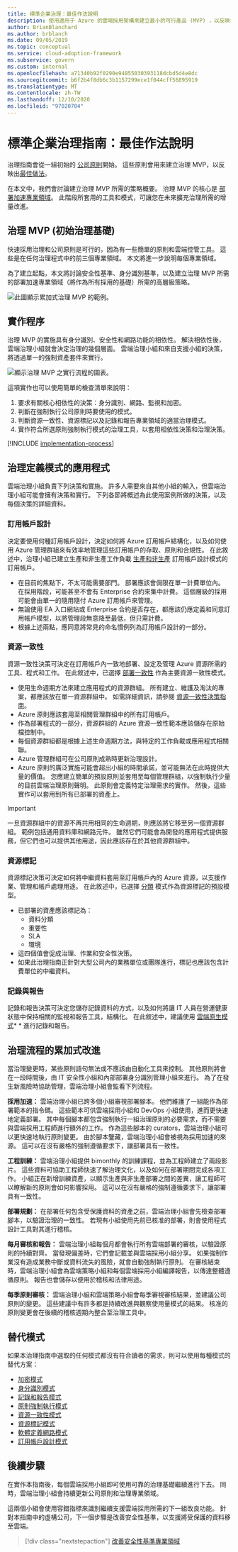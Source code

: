 ```yaml
---
title: 標準企業治理：最佳作法說明
description: 使用適用于 Azure 的雲端採用架構來建立最小的可行產品 (MVP) ，以反映標準企業的最佳作法。
author: BrianBlanchard
ms.author: brblanch
ms.date: 09/05/2019
ms.topic: conceptual
ms.service: cloud-adoption-framework
ms.subservice: govern
ms.custom: internal
ms.openlocfilehash: a71340b92f0290e94855030393118dcbd5d4e8dc
ms.sourcegitcommit: b6f2b4f8db6c3b1157299ece1f044cff56895919
ms.translationtype: MT
ms.contentlocale: zh-TW
ms.lasthandoff: 12/10/2020
ms.locfileid: "97020704"
---
```

# <a name="standard-enterprise-governance-guide-best-practices-explained"></a>標準企業治理指南：最佳作法說明

治理指南會從一組初始的 [公司原則](./initial-corporate-policy.md)開始。 這些原則會用來建立治理 MVP，以反映出[最佳做法](./index.md)。

在本文中，我們會討論建立治理 MVP 所需的策略概要。 治理 MVP 的核心是 [部署加速專業領域](../../deployment-acceleration/index.md)。 此階段所套用的工具和模式，可讓您在未來擴充治理所需的增量改進。

## <a name="governance-mvp-initial-governance-foundation"></a>治理 MVP (初始治理基礎) 

快速採用治理和公司原則是可行的，因為有一些簡單的原則和雲端控管工具。 這些是在任何治理程式中的前三個專業領域。 本文將進一步說明每個專業領域。

為了建立起點，本文將討論安全性基準、身分識別基準，以及建立治理 MVP 所需的部署加速專業領域（將作為所有採用的基礎）所需的高層級策略。

![此圖顯示累加式治理 MVP 的範例。](../../../_images/govern/governance-mvp.png)

## <a name="implementation-process"></a>實作程序

治理 MVP 的實施具有身分識別、安全性和網路功能的相依性。 解決相依性後，雲端治理小組就會決定治理的幾個層面。 雲端治理小組和來自支援小組的決策，將透過單一的強制資產套件來實行。

![顯示治理 MVP 之實行流程的圖表。](../../../_images/govern/governance-mvp-implementation-flow.png)

這項實作也可以使用簡單的檢查清單來說明：

1. 要求有關核心相依性的決策：身分識別、網路、監視和加密。
2. 判斷在強制執行公司原則時要使用的模式。
3. 判斷資源一致性、資源標記以及記錄和報告專業領域的適當治理模式。
4. 實作符合所選原則強制執行模式的治理工具，以套用相依性決策和治理決策。

[!INCLUDE [implementation-process](../../../../includes/implementation-process.md)]

## <a name="application-of-governance-defined-patterns"></a>治理定義模式的應用程式

雲端治理小組負責下列決策和實施。 許多人需要來自其他小組的輸入，但雲端治理小組可能會擁有決策和實行。 下列各節將概述為此使用案例所做的決策，以及每個決策的詳細資料。

### <a name="subscription-design"></a>訂用帳戶設計

決定要使用何種訂用帳戶設計，決定如何將 Azure 訂用帳戶結構化，以及如何使用 Azure 管理群組來有效率地管理這些訂用帳戶的存取、原則和合規性。 在此敘述中，治理小組已建立生產和非生產工作負載 [生產和非生產](../../../ready/azure-best-practices/initial-subscriptions.md) 訂用帳戶設計模式的訂用帳戶。

- 在目前的焦點下，不太可能需要部門。 部署應該會侷限在單一計費單位內。 在採用階段，可能甚至不會有 Enterprise 合約來集中計費。 這個層級的採用可能會由單一的隨用隨付 Azure 訂用帳戶來管理。
- 無論使用 EA 入口網站或 Enterprise 合約是否存在，都應該仍應定義和同意訂用帳戶模型，以將管理段無意降至最低，但只需計費。
- 根據上述兩點，應同意將常見的命名慣例列為訂用帳戶設計的一部分。

### <a name="resource-consistency"></a>資源一致性

資源一致性決策可決定在訂用帳戶內一致地部署、設定及管理 Azure 資源所需的工具、程式和工作。 在此敘述中，已選擇 [部署一致性](../../../decision-guides/resource-consistency/index.md#deployment-consistency) 作為主要資源一致性模式。

- 使用生命週期方法來建立應用程式的資源群組。 所有建立、維護及淘汰的專案，都應該放在單一資源群組中。 如需詳細資訊，請參閱 [資源一致性決策指南](../../../decision-guides/resource-consistency/index.md#basic-grouping)。
- Azure 原則應該套用至相關管理群組中的所有訂用帳戶。
- 作為部署程式的一部分，資源群組的 Azure 資源一致性範本應該儲存在原始檔控制中。
- 每個資源群組都是根據上述生命週期方法，與特定的工作負載或應用程式相關聯。
- Azure 管理群組可在公司原則成熟時更新治理設計。
- Azure 原則的廣泛實施可能會超出小組的時間承諾，並可能無法在此時提供大量的價值。 您應建立簡單的預設原則並套用至每個管理群組，以強制執行少量的目前雲端治理原則聲明。 此原則會定義特定治理需求的實作。 然後，這些實作可以套用到所有已部署的資產上。

>[!IMPORTANT]
> 一旦資源群組中的資源不再共用相同的生命週期，則應該將它移至另一個資源群組。 範例包括通用資料庫和網路元件。 雖然它們可能會為開發的應用程式提供服務，但它們也可以提供其他用途，因此應該存在於其他資源群組中。

### <a name="resource-tagging"></a>資源標記

資源標記決策可決定如何將中繼資料套用至訂用帳戶內的 Azure 資源，以支援作業、管理和帳戶處理用途。 在此敘述中，已選擇 [分類](../../../decision-guides/resource-tagging/index.md#resource-tagging-patterns) 模式作為資源標記的預設模型。

- 已部署的資產應該標記為：
  - 資料分類
  - 重要性
  - SLA
  - 環境
- 這四個值會促成治理、作業和安全性決策。
- 如果此治理指南正針對大型公司內的業務單位或團隊進行，標記也應該包含計費單位的中繼資料。

### <a name="logging-and-reporting"></a>記錄與報告

記錄和報告決策可決定您儲存記錄資料的方式，以及如何將讓 IT 人員在營運健康狀態中保持相關的監視和報告工具，結構化。 在此敘述中，建議使用 [雲端原生模式](../../../decision-guides/logging-and-reporting/index.md#cloud-native)* * 進行記錄和報告。

## <a name="incremental-improvement-of-governance-processes"></a>治理流程的累加式改進

當治理變更時，某些原則語句無法或不應該由自動化工具來控制。 其他原則將會在一段時間後，由 IT 安全性小組和內部部署身分識別管理小組來進行。 為了在發生新風險時協助管理，雲端治理小組會監看下列流程。

**採用加速：** 雲端治理小組已跨多個小組審視部署腳本。 他們維護了一組能作為部署範本的指令碼。 這些範本可供雲端採用小組和 DevOps 小組使用，進而更快速地定義部署。 其中每個腳本都包含強制執行一組治理原則的必要需求，而不需要與雲端採用工程師進行額外的工作。 作為這些腳本的 curators，雲端治理小組可以更快速地執行原則變更。 由於腳本鑒藏，雲端治理小組會被視為採用加速的來源。 這可以在沒有嚴格的強制遵循要求下，讓部署具有一致性。

**工程訓練：** 雲端治理小組提供 bimonthly 的訓練課程，並為工程師建立了兩段影片。 這些資料可協助工程師快速了解治理文化，以及如何在部署期間完成各項工作。 小組正在新增訓練資產，以顯示生產與非生產部署之間的差異，讓工程師可以瞭解新的原則會如何影響採用。 這可以在沒有嚴格的強制遵循要求下，讓部署具有一致性。

**部署規劃：** 在部署任何包含受保護資料的資產之前，雲端治理小組會先檢查部署腳本，以驗證治理的一致性。 若現有小組使用先前已核准的部署，則會使用程式設計工具對其進行稽核。

**每月審核和報告：** 雲端治理小組每個月都會執行所有雲端部署的審核，以驗證原則的持續對齊。 當發現偏差時，它們會記載並與雲端採用小組分享。 如果強制作業沒有造成業務中斷或資料流失的風險，就會自動強制執行原則。 在審核結束時，雲端治理小組會為雲端策略小組和每個雲端採用小組編譯報告，以傳達整體遵循原則。 報告也會儲存以便用於稽核和法律用途。

**每季原則審核：** 雲端治理小組和雲端策略小組會每季審視審核結果，並建議公司原則的變更。 這些建議中有許多都是持續改進與觀察使用量模式的結果。 核准的原則變更會在後續的稽核週期內整合至治理工具中。

## <a name="alternative-patterns"></a>替代模式

如果本治理指南中選取的任何模式都沒有符合讀者的需求，則可以使用每種模式的替代方案：

- [加密模式](../../../decision-guides/encryption/index.md)
- [身分識別模式](../../../decision-guides/identity/index.md)
- [記錄和報告模式](../../../decision-guides/logging-and-reporting/index.md)
- [原則強制執行模式](../../../decision-guides/policy-enforcement/index.md)
- [資源一致性模式](../../../decision-guides/resource-consistency/index.md)
- [資源標記模式](../../../decision-guides/resource-tagging/index.md)
- [軟體定義網路模式](../../../decision-guides/software-defined-network/index.md)
- [訂用帳戶設計模式](../../../decision-guides/subscriptions/index.md)

## <a name="next-steps"></a>後續步驟

在實作本指南後，每個雲端採用小組即可使用可靠的治理基礎繼續進行下去。 同時，雲端治理小組會持續更新公司原則和治理專業領域。

這兩個小組會使用容錯指標來識別繼續支援雲端採用所需的下一組改良功能。 針對本指南中的虛構公司，下一個步驟是改善安全性基準，以支援將受保護的資料移至雲端。

> [!div class="nextstepaction"]
> [改善安全性基準專業領域](./security-baseline-improvement.md)
